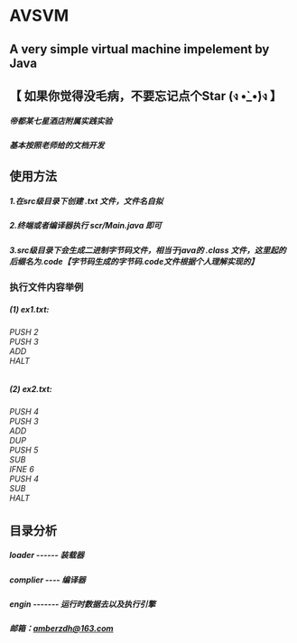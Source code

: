 # AVSVM
## A very simple virtual machine impelement by Java
## 【 如果你觉得没毛病，不要忘记点个Star (ง •̀_•́)ง 】

##### 帝都某七星酒店附属实践实验

##### 基本按照老师给的文档开发


## 使用方法
##### 1.在src级目录下创建 .txt 文件，文件名自拟
##### 2.终端或者编译器执行 scr/Main.java 即可
##### 3.src级目录下会生成二进制字节码文件，相当于java的 .class 文件，这里起的后缀名为.code【字节码生成的字节码.code文件根据个人理解实现的】

### 执行文件内容举例
##### (1) ex1.txt:
###### PUSH 2 <br/> PUSH 3 <br/> ADD <br/> HALT
##### (2) ex2.txt:
###### PUSH 4 <br/> PUSH 3 <br/> ADD <br/> DUP <br/> PUSH 5 <br/> SUB <br/> IFNE 6 <br/> PUSH 4 <br/> SUB <br/> HALT

## 目录分析
##### loader ------ 装载器
##### complier ---- 编译器
##### engin ------- 运行时数据去以及执行引擎

##### 邮箱：amberzdh@163.com